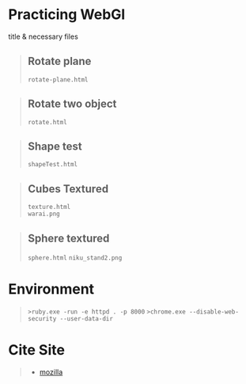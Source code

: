 Practicing WebGl
=================

title & necessary files  

>Rotate plane
>------------
>`rotate-plane.html`  
>



>Rotate two object
>-----------------
>`rotate.html`  
>


>Shape test
>-----------
>`shapeTest.html`  
>



>Cubes Textured
>----------------
>`texture.html`  
>`warai.png`
>


>Sphere textured
>---------------
>`sphere.html`
>`niku_stand2.png`
>


Environment
=============
>
>`>ruby.exe -run -e httpd . -p 8000`
>`>chrome.exe --disable-web-security --user-data-dir`
>

Cite Site
=========
>
> - [mozilla](https://developer.mozilla.org/ja/docs/Web/API/WebGL_API/Tutorial/Animating_objects_with_WebGL)
>
